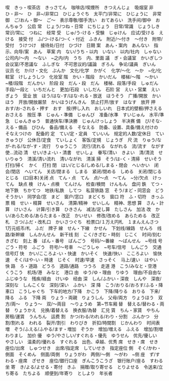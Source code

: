 喫　きっ・喫茶店　きっさてん　咖啡店/喫煙所　きつえんじょ　吸烟室
非　ひ・非〜　ひ　非~/非常口　ひじょうぐち　太平门/非常に　ひじょうに　非常
御　ご/おん・御〜　ご〜　表示尊敬/御手洗い　おてあらい　洗手间/御中　おんちゅう　公启
常　じょう/つね・日常　にちじょう　日常/常識　じょうしき　常识/常に　つねに　经常
受　じゅ/う-ける・受験　じゅけん　应试/受ける　えける　接受
付　ふ/つ-ける/つ-く・付近　ふきん　附近/〜付き　〜付き　附带/受付　うけつけ　接待处/日付　ひづけ　日期
案　あん・案内　あんない　指示、向导/案　あん　草案
内　ない/うち・以内　いない　以内/社内　しゃない　公司内/〜内　〜ない　~之内/内　うち　内、里面
議　ぎ・会議室　かいぎしつ　会议室/不思議な　ふしぎな　不可思议的/議論　ぎろん　争论/議員　ぎいん　议员
化　か/け・文化　ぶんか　文化/化学　かがく　化学/〜化　〜か　~化/化粧室　けしょうしつ　化妆室
階　かい・階段　かいだん　楼梯/〜階　〜かい　~楼/段階　だんかい　阶段
段　だん・段　だん　楼梯、段落/手段　しゅだん　手段/一段と　いちだんと　更加/石段　いしだん　石阶
営　えい・営業　えいぎょう　营业
放　ほう/はな-す/はな-れる・放送　ほうそう　广播/開放　かいほう　开放/開放厳禁　かいほうげんきん　禁止打开/放す　はなす　放开
押　おす/お-される・押す　おす　按/押し入れ　おしいれ　日本式的壁橱/押さえる　おさえる　按压
準　じゅん・準備　じゅんび　准备/水準　すいじゅん　水平/準急　じゅんきゅう　普通快车/準決勝　じゅんけっしょう　半决赛
備　び/そな-える・備品　びひん　备品/備える　そなえる　防备、设置、具备/備え付けの　そなえつけの　配备的
定　てい/定・定員　ていいん　规定的人数/定休日　ていきゅうび　公休日/定食　ていしょく　客饭/定規　じょうぎ　尺
流　りゅう/なが-れる/なが-す・流行　りゅうこう　流行/流れる　ながれる　流/流す　ながす　使...流动
清　せい/きよ-い・清書　せいしょ　眷写/清い　きよい　清/清流　せいりゅう　清溪/清い流れ　清いながれ　清溪
掃　そう/は-く・清掃　せいそう　打扫/掃く　かく　打扫
閉　はい/とじる/しめる/しまる・閉会　へいかい　闭会/閉店　へいてん　关店/閉まる　しまる　紧闭/閉める　しめる　关闭/閉じる　とじる　(口目本)关闭
点　てん・点　てん　点/〜点　〜てん　~分/欠点　けってん　缺点
検　けん・点検　てんけん　检查/検問　けんもん　盘问
鉄　てつ・地下鉄　ちかてつ　地铁/私鉄　してつ　私营铁路
窓　そう/まど・同窓会　どうそうかい　同学会/窓　まど　窗户/窓口　まどくち　窗口
符　ふ・切符　きっふ　票
精　せい・精算　せいさん　清算/精神　せいしん　精神、思想
算　さん・計算　けいさん　计算/引き算　ひきさん　减法/足し算　たしさん　加法
改　かい/あらためる/あらたまる・改正　かいせい　修改/改める　あらためる　改正
札　さつ/ふだ・改札口　かいさつぐち　检票口/１万え円札　１まんえんさつ　1万元纸币/札　ふだ　牌子
線　せん・下線　かせん　下划线/線路　せんろ　线路/新幹線　しんかんせん　新干线
刻　こく/きざむ・時刻　じこく　时间/刻む　きざむ　刻上
番　ばん・番号　ばんごう　号码/〜番線　〜ばんせん　~号线
号　ごう・符号　ふごう　符号/〜号車　〜ごうしゃ　~号车/信号　しんごう　交通信号灯
快　かい/こころよ-い・快速　かいそく　快速/快い　こころよい　愉快
速　そく/はや-い・時速　じそく　时速/早速　さっそく　马上/速い　はやい　快
路　ろ・道路　どうろ　道路/通路　つうろ　走道
港　こう/みなと・空港　くうこう　机场/港　みなと　港口
由　ゆう/ゆ・理由　りゆう　理由/不自由な　ふじゆうな　残疾/経由　けいゆ　经由
深　しん/ふかい・深夜　しんや　深夜/深刻な　しんこくな　深刻/深い　ふかい　深
降　こう/おりる/おろす/ふる・降車口　こうしゃぐち　下车的地方/下降　かこう　下降/降りる　おりる　下来/降る　ふる　下降
両　りょう・両親　りょうしん　父母/両方　りょうほう　双方/両〜　りょう〜　双/〜両目　〜りょうめ　第~节车厢
替　替える/替わる・両替　りょうかえ　兑换/着替える　换衣服/為替　汇兑
賃　ちん・家賃　やちん　房租/運賃　うんちん　运费
割　かつ/わる/われる/わり・分割　ぶんかつ　分割/割れる　われる　裂开/割引　わりびき　折扣/時間割　じかんわり　时间表
増　ぞう/ふえる/ふやる/ます・増加　ぞうか　增加/増える　ふえる　增加/割増　わりまし　加价
優　ゆう/やさしい/すぐれる・優先　ゆうせん　优先/優しい　やさしい　温柔的/優れる　すぐれる　出色、卓越、优秀
席　せき・席　せき　座位/出席　しゅつせき　出席/指定席　していせき　指定座位
側　そく/かわ・側面　そくめん　侧面/両側　りょうがわ　两侧/〜側　〜がわ　~侧
座　ず/すわる・座席　ざせき　座位/銀行口座　ぎんこうこうざ　银行账户/座る　すわる　坐
寄　き/よる/よせる・寄付　きふ　捐赠/取り寄せる　とりよせる　令送来/立ち寄る　たちよる　顺便到/年寄り　としより　年长者